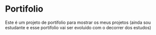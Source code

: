 # Portifolio
Este é um projeto de portifolio para mostrar os meus projetos (ainda sou estudante e esse portifolio vai ser evoluido com o decorrer dos estudos)
